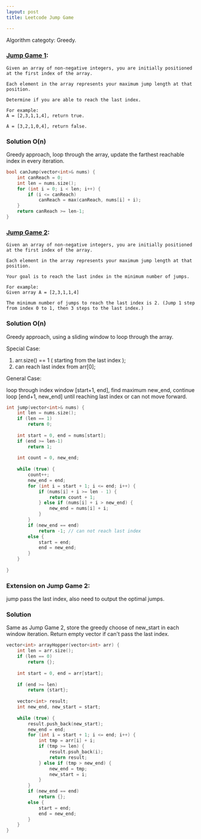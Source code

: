 ```yaml
---
layout: post
title: Leetcode Jump Game

---
```


Algorithm categoty: Greedy.

### [Jump Game 1](https://leetcode.com/problems/jump-game/):

```
Given an array of non-negative integers, you are initially positioned at the first index of the array.

Each element in the array represents your maximum jump length at that position.

Determine if you are able to reach the last index.

For example:
A = [2,3,1,1,4], return true.

A = [3,2,1,0,4], return false.
```

### Solution O(n)

Greedy approach, loop through the array, update the farthest reachable index in every iteration.

```cpp
bool canJump(vector<int>& nums) {
    int canReach = 0;
    int len = nums.size();
    for (int i = 0; i < len; i++) {
        if (i <= canReach)
            canReach = max(canReach, nums[i] + i);
    }
    return canReach >= len-1;
}
```


### [Jump Game 2](https://leetcode.com/problems/jump-game-ii/):

```
Given an array of non-negative integers, you are initially positioned at the first index of the array.

Each element in the array represents your maximum jump length at that position.

Your goal is to reach the last index in the minimum number of jumps.

For example:
Given array A = [2,3,1,1,4]

The minimum number of jumps to reach the last index is 2. (Jump 1 step from index 0 to 1, then 3 steps to the last index.)
```

### Solution O(n)

Greedy approach, using a sliding window to loop through the array.

Special Case: 

1. arr.size() == 1 ( starting from the last index );
2. can reach last index from arr[0];

General Case:

loop through index window [start+1, end], find maximum new_end, continue loop [end+1, new_end] until reaching last index or can not move forward.

```cpp
int jump(vector<int>& nums) {
    int len = nums.size();
    if (len == 1)
        return 0;
    
    int start = 0, end = nums[start];
    if (end >= len-1)
        return 1;
        
    int count = 0, new_end;
    
    while (true) {
        count++;
        new_end = end;
        for (int i = start + 1; i <= end; i++) {
            if (nums[i] + i >= len - 1) {
                return count + 1;
            } else if (nums[i] + i > new_end) {
                new_end = nums[i] + i;
            }
        }
        if (new_end == end)
            return -1; // can not reach last index
        else {
            start = end;
            end = new_end;
        }    
    }
    
}
```

### Extension on Jump Game 2: 
jump pass the last index, also need to output the optimal jumps.

### Solution
Same as Jump Game 2, store the greedy choose of new_start in each window iteration.  Return empty vector if can't pass the last index.

```cpp
vector<int> arrayHopper(vector<int> arr) {
    int len = arr.size();
    if (len == 0)
        return {};
    
    int start = 0, end = arr[start];
    
    if (end >= len)
        return {start};
    
    vector<int> result;
    int new_end, new_start = start;
    
    while (true) {
        result.push_back(new_start);
        new_end = end;
        for (int i = start + 1; i <= end; i++) {
            int tmp = arr[i] + i;
            if (tmp >= len) {
                result.psuh_back(i);
                return result;
            } else if (tmp > new_end) {
                new_end = tmp;
                new_start = i;
            }
        }
        if (new_end == end)
            return {};
        else {
            start = end;
            end = new_end;
        }
    }
}       
```